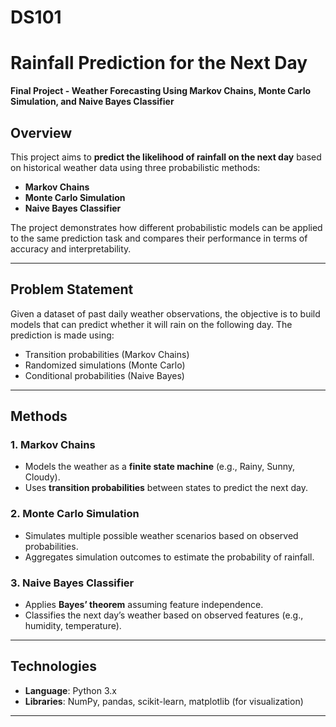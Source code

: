 # DS101
# Rainfall Prediction for the Next Day  
**Final Project - Weather Forecasting Using Markov Chains, Monte Carlo Simulation, and Naive Bayes Classifier**

## Overview

This project aims to **predict the likelihood of rainfall on the next day** based on historical weather data using three probabilistic methods:
- **Markov Chains**
- **Monte Carlo Simulation**
- **Naive Bayes Classifier**

The project demonstrates how different probabilistic models can be applied to the same prediction task and compares their performance in terms of accuracy and interpretability.

---

## Problem Statement

Given a dataset of past daily weather observations, the objective is to build models that can predict whether it will rain on the following day. The prediction is made using:

- Transition probabilities (Markov Chains)
- Randomized simulations (Monte Carlo)
- Conditional probabilities (Naive Bayes)

---

## Methods

### 1. Markov Chains
- Models the weather as a **finite state machine** (e.g., Rainy, Sunny, Cloudy).
- Uses **transition probabilities** between states to predict the next day.

### 2. Monte Carlo Simulation
- Simulates multiple possible weather scenarios based on observed probabilities.
- Aggregates simulation outcomes to estimate the probability of rainfall.

### 3. Naive Bayes Classifier
- Applies **Bayes’ theorem** assuming feature independence.
- Classifies the next day’s weather based on observed features (e.g., humidity, temperature).

---

## Technologies

- **Language**: Python 3.x
- **Libraries**: NumPy, pandas, scikit-learn, matplotlib (for visualization)

---

